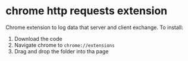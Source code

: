 # chrome http requests extension
Chrome extension to log data that server and client exchange.
To install:

  1. Download the code
  2. Navigate chrome to `chrome://extensions`
  3. Drag and drop the folder into tha page

